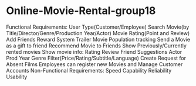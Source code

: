 # Online-Movie-Rental-group18
Functional Requirements:
	User Type(Customer/Employee)
	Search Movie(by Title/Director/Genre/Production Year/Actor)
	Movie Rating(Point and Review)
	Add Friends
	Reward System
	Trailer
	Movie Population tracking
	Send a Movie as a gift to friend
	Recommend Movie to Friends
	Show Previously/Currently rented movies
	Show movie info:
		Rating
		Review
		Friend Suggestions
		Actor
		Prod Year
		Genre
	Filter(Price/Rating/Subtitle/Language)
	Create Request for Absent Films
	Employees can register new Movies and Manage Customer Accounts
Non-Functional Requirements:
	Speed
	Capability
	Reliability
	Usability
	
